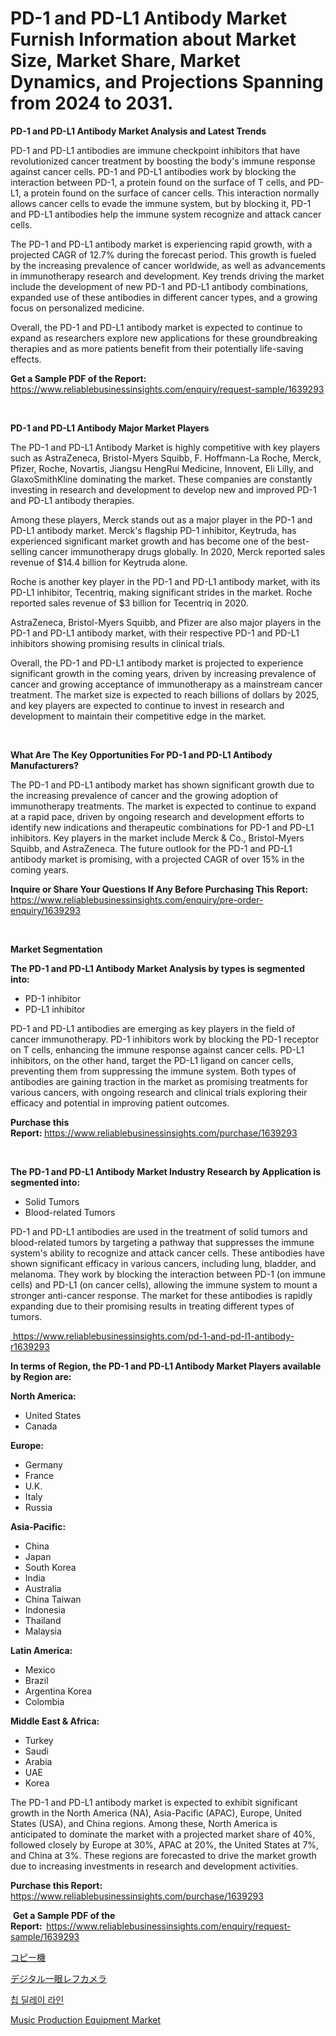 <p><h1>PD-1 and PD-L1 Antibody Market Furnish Information about Market Size, Market Share, Market Dynamics, and Projections Spanning from 2024 to 2031.</h1></p><p><strong>PD-1 and PD-L1 Antibody Market Analysis and Latest Trends</strong></p>
<p><p>PD-1 and PD-L1 antibodies are immune checkpoint inhibitors that have revolutionized cancer treatment by boosting the body's immune response against cancer cells. PD-1 and PD-L1 antibodies work by blocking the interaction between PD-1, a protein found on the surface of T cells, and PD-L1, a protein found on the surface of cancer cells. This interaction normally allows cancer cells to evade the immune system, but by blocking it, PD-1 and PD-L1 antibodies help the immune system recognize and attack cancer cells.</p><p>The PD-1 and PD-L1 antibody market is experiencing rapid growth, with a projected CAGR of 12.7% during the forecast period. This growth is fueled by the increasing prevalence of cancer worldwide, as well as advancements in immunotherapy research and development. Key trends driving the market include the development of new PD-1 and PD-L1 antibody combinations, expanded use of these antibodies in different cancer types, and a growing focus on personalized medicine.</p><p>Overall, the PD-1 and PD-L1 antibody market is expected to continue to expand as researchers explore new applications for these groundbreaking therapies and as more patients benefit from their potentially life-saving effects.</p></p>
<p><strong>Get a Sample PDF of the Report:&nbsp;</strong> <a href="https://www.reliablebusinessinsights.com/enquiry/request-sample/1639293">https://www.reliablebusinessinsights.com/enquiry/request-sample/1639293</a></p>
<p>&nbsp;</p>
<p><strong>PD-1 and PD-L1 Antibody Major Market Players</strong></p>
<p><p>The PD-1 and PD-L1 Antibody Market is highly competitive with key players such as AstraZeneca, Bristol-Myers Squibb, F. Hoffmann-La Roche, Merck, Pfizer, Roche, Novartis, Jiangsu HengRui Medicine, Innovent, Eli Lilly, and GlaxoSmithKline dominating the market. These companies are constantly investing in research and development to develop new and improved PD-1 and PD-L1 antibody therapies.</p><p>Among these players, Merck stands out as a major player in the PD-1 and PD-L1 antibody market. Merck's flagship PD-1 inhibitor, Keytruda, has experienced significant market growth and has become one of the best-selling cancer immunotherapy drugs globally. In 2020, Merck reported sales revenue of $14.4 billion for Keytruda alone.</p><p>Roche is another key player in the PD-1 and PD-L1 antibody market, with its PD-L1 inhibitor, Tecentriq, making significant strides in the market. Roche reported sales revenue of $3 billion for Tecentriq in 2020.</p><p>AstraZeneca, Bristol-Myers Squibb, and Pfizer are also major players in the PD-1 and PD-L1 antibody market, with their respective PD-1 and PD-L1 inhibitors showing promising results in clinical trials.</p><p>Overall, the PD-1 and PD-L1 antibody market is projected to experience significant growth in the coming years, driven by increasing prevalence of cancer and growing acceptance of immunotherapy as a mainstream cancer treatment. The market size is expected to reach billions of dollars by 2025, and key players are expected to continue to invest in research and development to maintain their competitive edge in the market.</p></p>
<p>&nbsp;</p>
<p><strong>What Are The Key Opportunities For PD-1 and PD-L1 Antibody Manufacturers?</strong></p>
<p><p>The PD-1 and PD-L1 antibody market has shown significant growth due to the increasing prevalence of cancer and the growing adoption of immunotherapy treatments. The market is expected to continue to expand at a rapid pace, driven by ongoing research and development efforts to identify new indications and therapeutic combinations for PD-1 and PD-L1 inhibitors. Key players in the market include Merck & Co., Bristol-Myers Squibb, and AstraZeneca. The future outlook for the PD-1 and PD-L1 antibody market is promising, with a projected CAGR of over 15% in the coming years.</p></p>
<p><strong>Inquire or Share Your Questions If Any Before Purchasing This Report:</strong> <a href="https://www.reliablebusinessinsights.com/enquiry/pre-order-enquiry/1639293">https://www.reliablebusinessinsights.com/enquiry/pre-order-enquiry/1639293</a></p>
<p>&nbsp;</p>
<p><strong>Market Segmentation</strong></p>
<p><strong>The PD-1 and PD-L1 Antibody Market Analysis by types is segmented into:</strong></p>
<p><ul><li>PD-1 inhibitor</li><li>PD-L1 inhibitor</li></ul></p>
<p><p>PD-1 and PD-L1 antibodies are emerging as key players in the field of cancer immunotherapy. PD-1 inhibitors work by blocking the PD-1 receptor on T cells, enhancing the immune response against cancer cells. PD-L1 inhibitors, on the other hand, target the PD-L1 ligand on cancer cells, preventing them from suppressing the immune system. Both types of antibodies are gaining traction in the market as promising treatments for various cancers, with ongoing research and clinical trials exploring their efficacy and potential in improving patient outcomes.</p></p>
<p><strong>Purchase this Report:&nbsp;</strong><a href="https://www.reliablebusinessinsights.com/purchase/1639293">https://www.reliablebusinessinsights.com/purchase/1639293</a></p>
<p>&nbsp;</p>
<p><strong>The PD-1 and PD-L1 Antibody Market Industry Research by Application is segmented into:</strong></p>
<p><ul><li>Solid Tumors</li><li>Blood-related Tumors</li></ul></p>
<p><p>PD-1 and PD-L1 antibodies are used in the treatment of solid tumors and blood-related tumors by targeting a pathway that suppresses the immune system's ability to recognize and attack cancer cells. These antibodies have shown significant efficacy in various cancers, including lung, bladder, and melanoma. They work by blocking the interaction between PD-1 (on immune cells) and PD-L1 (on cancer cells), allowing the immune system to mount a stronger anti-cancer response. The market for these antibodies is rapidly expanding due to their promising results in treating different types of tumors.</p></p>
<p><a href="https://www.reliablebusinessinsights.com/pd-1-and-pd-l1-antibody-r1639293">&nbsp;https://www.reliablebusinessinsights.com/pd-1-and-pd-l1-antibody-r1639293</a></p>
<p><strong>In terms of Region, the PD-1 and PD-L1 Antibody Market Players available by Region are:</strong></p>
<p>
    <p> <strong> North America: </strong>
        <ul>
            <li>United States</li>
            <li>Canada</li>
        </ul>
        </p> 
    <p> <strong> Europe: </strong>
        <ul>
            <li>Germany</li>
            <li>France</li>
            <li>U.K.</li>
            <li>Italy</li>
            <li>Russia</li>
        </ul>
        </p> 
    <p> <strong> Asia-Pacific: </strong>
        <ul>
            <li>China</li>
            <li>Japan</li>
            <li>South Korea</li>
            <li>India</li>
            <li>Australia</li>
            <li>China Taiwan</li>
            <li>Indonesia</li>
            <li>Thailand</li>
            <li>Malaysia</li>
        </ul>
        </p> 
    <p> <strong> Latin America: </strong>
        <ul>
            <li>Mexico</li>
            <li>Brazil</li>
            <li>Argentina Korea</li>
            <li>Colombia</li>
        </ul>
        </p> 
    <p> <strong> Middle East & Africa: </strong>
        <ul>
            <li>Turkey</li>
            <li>Saudi</li>
            <li>Arabia</li>
            <li>UAE</li>
            <li>Korea</li>
        </ul>
    </p>
    </p>
<p><p>The PD-1 and PD-L1 antibody market is expected to exhibit significant growth in the North America (NA), Asia-Pacific (APAC), Europe, United States (USA), and China regions. Among these, North America is anticipated to dominate the market with a projected market share of 40%, followed closely by Europe at 30%, APAC at 20%, the United States at 7%, and China at 3%. These regions are forecasted to drive the market growth due to increasing investments in research and development activities.</p></p>
<p><strong>Purchase this Report: </strong><a href="https://www.reliablebusinessinsights.com/purchase/1639293">https://www.reliablebusinessinsights.com/purchase/1639293</a></p>
<p>&nbsp;<strong>Get a Sample PDF of the Report:&nbsp;&nbsp;</strong><a href="https://www.reliablebusinessinsights.com/enquiry/request-sample/1639293">https://www.reliablebusinessinsights.com/enquiry/request-sample/1639293</a></p>
<p><strong></strong></p>
<p><p><a href="https://github.com/tanyaali3/Market-Research-Report-List-2/blob/main/6625661166439.md">コピー機</a></p><p><a href="https://github.com/DwightHuels1/Market-Research-Report-List-1/blob/main/9941299166440.md">デジタル一眼レフカメラ</a></p><p><a href="https://github.com/crfsywufhm81415/Market-Research-Report-List-2/blob/main/5941237179621.md">칩 딜레이 라인</a></p><p><a href="https://github.com/yemakinde/Market-Research-Report-List-3/blob/main/music-production-equipment-market.md">Music Production Equipment Market</a></p></p>